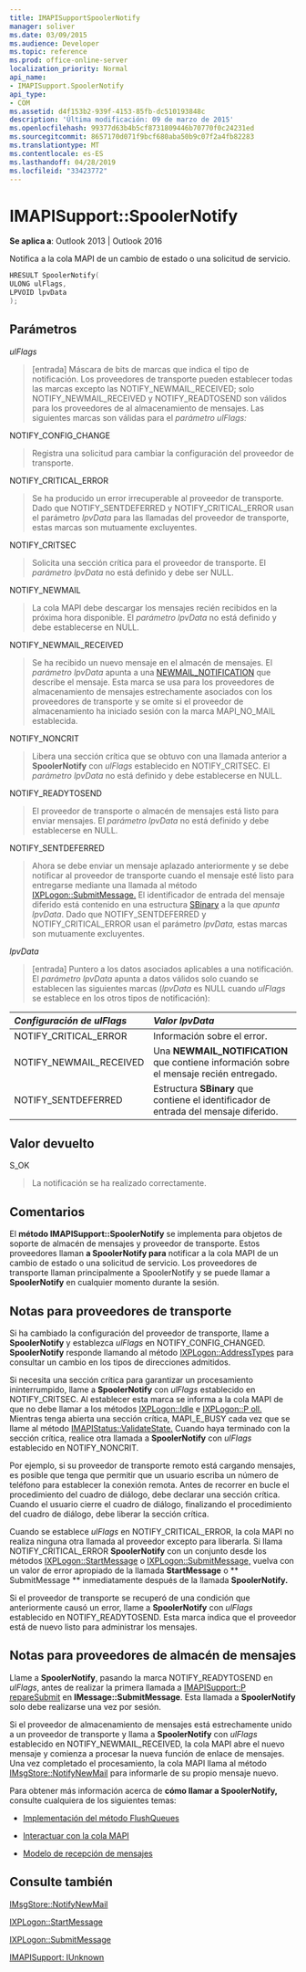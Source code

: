 ```yaml
---
title: IMAPISupportSpoolerNotify
manager: soliver
ms.date: 03/09/2015
ms.audience: Developer
ms.topic: reference
ms.prod: office-online-server
localization_priority: Normal
api_name:
- IMAPISupport.SpoolerNotify
api_type:
- COM
ms.assetid: d4f153b2-939f-4153-85fb-dc510193848c
description: 'Última modificación: 09 de marzo de 2015'
ms.openlocfilehash: 99377d63b4b5cf8731809446b70770f0c24231ed
ms.sourcegitcommit: 8657170d071f9bcf680aba50b9c07f2a4fb82283
ms.translationtype: MT
ms.contentlocale: es-ES
ms.lasthandoff: 04/28/2019
ms.locfileid: "33423772"
---
```

# <a name="imapisupportspoolernotify"></a>IMAPISupport::SpoolerNotify

  
  
**Se aplica a**: Outlook 2013 | Outlook 2016 
  
Notifica a la cola MAPI de un cambio de estado o una solicitud de servicio. 
  
```cpp
HRESULT SpoolerNotify(
ULONG ulFlags,
LPVOID lpvData
);
```

## <a name="parameters"></a>Parámetros

 _ulFlags_
  
> [entrada] Máscara de bits de marcas que indica el tipo de notificación. Los proveedores de transporte pueden establecer todas las marcas excepto las NOTIFY_NEWMAIL_RECEIVED; solo NOTIFY_NEWMAIL_RECEIVED y NOTIFY_READTOSEND son válidos para los proveedores de al almacenamiento de mensajes. Las siguientes marcas son válidas para el _parámetro ulFlags:_ 
    
NOTIFY_CONFIG_CHANGE 
  
> Registra una solicitud para cambiar la configuración del proveedor de transporte. 
    
NOTIFY_CRITICAL_ERROR 
  
> Se ha producido un error irrecuperable al proveedor de transporte. Dado que NOTIFY_SENTDEFERRED y NOTIFY_CRITICAL_ERROR usan el parámetro  _lpvData_ para las llamadas del proveedor de transporte, estas marcas son mutuamente excluyentes. 
    
NOTIFY_CRITSEC 
  
> Solicita una sección crítica para el proveedor de transporte. El  _parámetro lpvData_ no está definido y debe ser NULL. 
    
NOTIFY_NEWMAIL 
  
> La cola MAPI debe descargar los mensajes recién recibidos en la próxima hora disponible. El  _parámetro lpvData_ no está definido y debe establecerse en NULL. 
    
NOTIFY_NEWMAIL_RECEIVED 
  
> Se ha recibido un nuevo mensaje en el almacén de mensajes. El  _parámetro lpvData_ apunta a una [NEWMAIL_NOTIFICATION](newmail_notification.md) que describe el mensaje. Esta marca se usa para los proveedores de almacenamiento de mensajes estrechamente asociados con los proveedores de transporte y se omite si el proveedor de almacenamiento ha iniciado sesión con la marca MAPI_NO_MAIL establecida. 
    
NOTIFY_NONCRIT 
  
> Libera una sección crítica que se obtuvo con una llamada anterior a **SpoolerNotify** con  _ulFlags_ establecido en NOTIFY_CRITSEC. El  _parámetro lpvData_ no está definido y debe establecerse en NULL. 
    
NOTIFY_READYTOSEND 
  
> El proveedor de transporte o almacén de mensajes está listo para enviar mensajes. El  _parámetro lpvData_ no está definido y debe establecerse en NULL. 
    
NOTIFY_SENTDEFERRED 
  
> Ahora se debe enviar un mensaje aplazado anteriormente y se debe notificar al proveedor de transporte cuando el mensaje esté listo para entregarse mediante una llamada al método [IXPLogon::SubmitMessage.](ixplogon-submitmessage.md) El identificador de entrada del mensaje diferido está contenido en una estructura [SBinary](sbinary.md) a la que  _apunta lpvData_. Dado que NOTIFY_SENTDEFERRED y NOTIFY_CRITICAL_ERROR usan el parámetro  _lpvData,_ estas marcas son mutuamente excluyentes. 
    
 _lpvData_
  
> [entrada] Puntero a los datos asociados aplicables a una notificación. El  _parámetro lpvData_ apunta a datos válidos solo cuando se establecen las siguientes marcas (_lpvData_ es NULL cuando  _ulFlags_ se establece en los otros tipos de notificación): 
    
|**_Configuración de ulFlags_**|**_Valor lpvData_**|
|:-----|:-----|
|NOTIFY_CRITICAL_ERROR  <br/> |Información sobre el error.  <br/> |
|NOTIFY_NEWMAIL_RECEIVED  <br/> |Una **NEWMAIL_NOTIFICATION** que contiene información sobre el mensaje recién entregado.  <br/> |
|NOTIFY_SENTDEFERRED  <br/> |Estructura **SBinary** que contiene el identificador de entrada del mensaje diferido.  <br/> |
   
## <a name="return-value"></a>Valor devuelto

S_OK 
  
> La notificación se ha realizado correctamente.
    
## <a name="remarks"></a>Comentarios

El **método IMAPISupport::SpoolerNotify** se implementa para objetos de soporte de almacén de mensajes y proveedor de transporte. Estos proveedores llaman **a SpoolerNotify para** notificar a la cola MAPI de un cambio de estado o una solicitud de servicio. Los proveedores de transporte llaman principalmente a SpoolerNotify y se puede llamar a **SpoolerNotify** en cualquier momento durante la sesión. 
  
## <a name="notes-to-transport-providers"></a>Notas para proveedores de transporte

Si ha cambiado la configuración del proveedor de transporte, llame a **SpoolerNotify** y establezca  _ulFlags_ en NOTIFY_CONFIG_CHANGED. **SpoolerNotify** responde llamando al método [IXPLogon::AddressTypes](ixplogon-addresstypes.md) para consultar un cambio en los tipos de direcciones admitidos. 
  
Si necesita una sección crítica para garantizar un procesamiento ininterrumpido, llame a **SpoolerNotify** con  _ulFlags_ establecido en NOTIFY_CRITSEC. Al establecer esta marca se informa a la cola MAPI de que no debe llamar a los métodos [IXPLogon::Idle](ixplogon-idle.md) e [IXPLogon::P oll.](ixplogon-poll.md) Mientras tenga abierta una sección crítica, MAPI_E_BUSY cada vez que se llame al método [IMAPIStatus::ValidateState.](imapistatus-validatestate.md) Cuando haya terminado con la sección crítica, realice otra llamada a **SpoolerNotify** con  _ulFlags_ establecido en NOTIFY_NONCRIT. 
  
Por ejemplo, si su proveedor de transporte remoto está cargando mensajes, es posible que tenga que permitir que un usuario escriba un número de teléfono para establecer la conexión remota. Antes de recorrer en bucle el procedimiento del cuadro de diálogo, debe declarar una sección crítica. Cuando el usuario cierre el cuadro de diálogo, finalizando el procedimiento del cuadro de diálogo, debe liberar la sección crítica.
  
Cuando se establece  _ulFlags_ en NOTIFY_CRITICAL_ERROR, la cola MAPI no realiza ninguna otra llamada al proveedor excepto para liberarla. Si llama NOTIFY_CRITICAL_ERROR **SpoolerNotify** con un conjunto desde los métodos [IXPLogon::StartMessage](ixplogon-startmessage.md) o [IXPLogon::SubmitMessage,](ixplogon-submitmessage.md) vuelva con un valor de error apropiado de la llamada **StartMessage** o ** SubmitMessage ** inmediatamente después de la llamada **SpoolerNotify.** 
  
Si el proveedor de transporte se recuperó de una condición que anteriormente causó un error, llame a **SpoolerNotify** con  _ulFlags_ establecido en NOTIFY_READYTOSEND. Esta marca indica que el proveedor está de nuevo listo para administrar los mensajes. 
  
## <a name="notes-to-message-store-providers"></a>Notas para proveedores de almacén de mensajes

Llame a **SpoolerNotify**, pasando la marca NOTIFY_READYTOSEND en  _ulFlags_, antes de realizar la primera llamada a [IMAPISupport::P repareSubmit](imapisupport-preparesubmit.md) en **IMessage::SubmitMessage**. Esta llamada a **SpoolerNotify** solo debe realizarse una vez por sesión. 
  
Si el proveedor de almacenamiento de mensajes está estrechamente unido a un proveedor de transporte y llama a **SpoolerNotify** con  _ulFlags_ establecido en NOTIFY_NEWMAIL_RECEIVED, la cola MAPI abre el nuevo mensaje y comienza a procesar la nueva función de enlace de mensajes. Una vez completado el procesamiento, la cola MAPI llama al método [IMsgStore::NotifyNewMail](imsgstore-notifynewmail.md) para informarle de su propio mensaje nuevo. 
  
Para obtener más información acerca de **cómo llamar a SpoolerNotify,** consulte cualquiera de los siguientes temas:
  
- [Implementación del método FlushQueues](implementing-the-flushqueues-method.md)
    
- [Interactuar con la cola MAPI](interacting-with-the-mapi-spooler.md)
    
- [Modelo de recepción de mensajes](message-reception-model.md)
    
## <a name="see-also"></a>Consulte también



[IMsgStore::NotifyNewMail](imsgstore-notifynewmail.md)
  
[IXPLogon::StartMessage](ixplogon-startmessage.md)
  
[IXPLogon::SubmitMessage](ixplogon-submitmessage.md)
  
[IMAPISupport: IUnknown](imapisupportiunknown.md)

